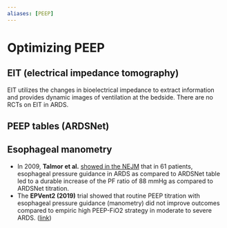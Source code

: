 ```yaml
---
aliases: [PEEP]
---
```

# Optimizing PEEP
## EIT (electrical impedance tomography)
EIT utilizes the changes in bioelectrical impedance to extract information and provides dynamic images of ventilation at the bedside. There are no RCTs on EIT in ARDS.

## PEEP tables (ARDSNet)

## Esophageal manometry
- In 2009, **Talmor et al.** [showed in the NEJM](https://www.nejm.org/doi/full/10.1056/nejmoa0708638) that in 61 patients, esophageal pressure guidance in ARDS as compared to ARDSNet table led to a durable increase of the PF ratio of 88 mmHg as compared to ARDSNet titration.
- The **EPVent2 (2019)** trial showed that routine PEEP titration with esophageal pressure guidance (manometry) did not improve outcomes compared to empiric high PEEP-FiO2 strategy in moderate to severe ARDS. ([link](https://www.thebottomline.org.uk/summaries/icm/epvent2/))